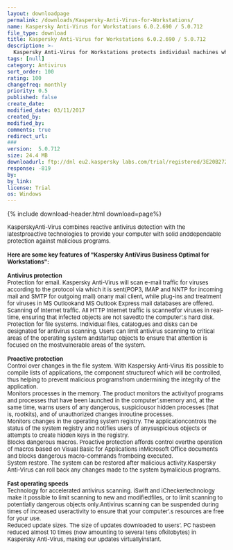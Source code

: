 ```yaml
---
layout: downloadpage
permalink: /downloads/Kaspersky-Anti-Virus-for-Workstations/
name: Kaspersky Anti-Virus for Workstations 6.0.2.690 / 5.0.712
file_type: download
title: Kaspersky Anti-Virus for Workstations 6.0.2.690 / 5.0.712
description: >-
  Kaspersky Anti-Virus for Workstations protects individual machines which serve as potential entry points for viruses
tags: [null]
category: Antivirus
sort_order: 100
rating: 100
changefreq: monthly
priority: 0.5
published: false
create_date: 
modified_date: 03/11/2017
created_by: 
modified_by: 
comments: true
redirect_url: 
### 
version:  5.0.712
size: 24.4 MB
downloadurl: ftp://dnl eu2.kaspersky labs.com/trial/registered/3E20B27220D14CD0B169/kav5.0.712trial_winwksen.exe
response: -819
by: 
by_link: 
license: Trial 
os: Windows
---
```


{% include download-header.html download=page%}

<p style="fix-download-text !important">
<p><font size="2">KasperskyAnti-Virus combines reactive antivirus detection with the latestproactive technologies to provide your computer with solid anddependable protection against malicious programs. <br />
<br />
<span><strong>Here are some key features of "Kaspersky AntiVirus Business Optimal for Workstations":</strong></span><br />
<br />
<strong>Antivirus protection</strong><br />
Protection for email. Kaspersky Anti-Virus will scan e-mail traffic for viruses according to the protocol via which it is sent(POP3, IMAP and NNTP for incoming mail and SMTP for outgoing mail) onany mail client, while plug-ins and treatment for viruses in MS Outlookand MS Outlook Express mail databases are offered.<br />
Scanning of Internet traffic. All HTTP Internet traffic is scannedfor viruses in real-time, ensuring that infected objects are not savedto the computer’.s hard disk.<br />
Protection for file systems. Individual files, catalogues and disks can be designated for antivirus scanning. Users can limit antivirus scanning to critical areas of the operating system andstartup objects to ensure that attention is focused on the mostvulnerable areas of the system.<br />
<br />
<strong>Proactive protection</strong><br />
Control over changes in the file system. With Kaspersky Anti-Virus itis possible to compile lists of applications, the component structureof which will be controlled, thus helping to prevent malicious programsfrom undermining the integrity of the application.<br />
Monitors processes in the memory. The product monitors the activityof programs and processes that have been launched in the computer’.smemory and, at the same time, warns users of any dangerous, suspiciousor hidden processes (that is, rootkits), and of unauthorized changes inroutine processes.<br />
Monitors changes in the operating system registry. The applicationcontrols the status of the system registry and notifies users of anysuspicious objects or attempts to create hidden keys in the registry. <br />
Blocks dangerous macros. Proactive protection affords control overthe operation of macros based on Visual Basic for Applications inMicrosoft Office documents and blocks dangerous macro-commands frombeing executed.<br />
System restore. The system can be restored after malicious activity.Kaspersky Anti-Virus can roll back any changes made to the system bymalicious programs.<br />
<br />
<strong>Fast operating speeds</strong><br />
Technology for accelerated antivirus scanning. iSwift and iCheckertechnology make it possible to limit scanning to new and modifiedfiles, or to limit scanning to potentially dangerous objects only.Antivirus scanning can be suspended during times of increased useractivity to ensure that your computer’.s resources are free for your use.<br />
Reduced update sizes. The size of updates downloaded to users’. PC hasbeen reduced almost 10 times (now amounting to several tens ofkilobytes) in Kaspersky Anti-Virus, making our updates virtuallyinstant.</font></p></p>
